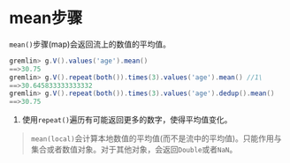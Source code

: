 # mean步骤

`mean()`步骤(map)会返回流上的数值的平均值。

```groovy
gremlin> g.V().values('age').mean()
==>30.75
gremlin> g.V().repeat(both()).times(3).values('age').mean() //1\
==>30.645833333333332
gremlin> g.V().repeat(both()).times(3).values('age').dedup().mean()
==>30.75
```

1. 使用`repeat()`遍历有可能返回更多的数字，使得平均值变化。

> `mean(local)`会计算本地数值的平均值(而不是流中的平均值)。只能作用与集合或者数值对象。对于其他对象，会返回`Double`或者`NaN`。

